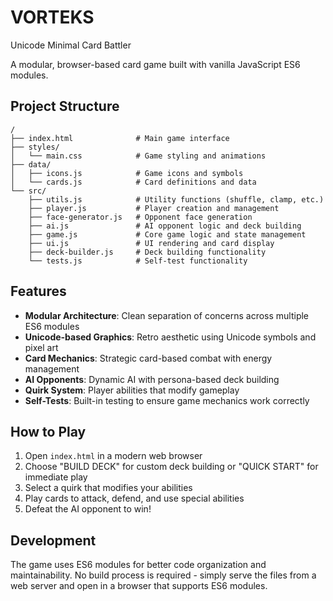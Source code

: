 # VORTEKS
Unicode Minimal Card Battler

A modular, browser-based card game built with vanilla JavaScript ES6 modules.

## Project Structure

```
/
├── index.html              # Main game interface
├── styles/
│   └── main.css            # Game styling and animations
├── data/
│   ├── icons.js            # Game icons and symbols
│   └── cards.js            # Card definitions and data
└── src/
    ├── utils.js            # Utility functions (shuffle, clamp, etc.)
    ├── player.js           # Player creation and management
    ├── face-generator.js   # Opponent face generation
    ├── ai.js               # AI opponent logic and deck building
    ├── game.js             # Core game logic and state management
    ├── ui.js               # UI rendering and card display
    ├── deck-builder.js     # Deck building functionality
    └── tests.js            # Self-test functionality
```

## Features

- **Modular Architecture**: Clean separation of concerns across multiple ES6 modules
- **Unicode-based Graphics**: Retro aesthetic using Unicode symbols and pixel art
- **Card Mechanics**: Strategic card-based combat with energy management
- **AI Opponents**: Dynamic AI with persona-based deck building
- **Quirk System**: Player abilities that modify gameplay
- **Self-Tests**: Built-in testing to ensure game mechanics work correctly

## How to Play

1. Open `index.html` in a modern web browser
2. Choose "BUILD DECK" for custom deck building or "QUICK START" for immediate play
3. Select a quirk that modifies your abilities
4. Play cards to attack, defend, and use special abilities
5. Defeat the AI opponent to win!

## Development

The game uses ES6 modules for better code organization and maintainability. No build process is required - simply serve the files from a web server and open in a browser that supports ES6 modules.
